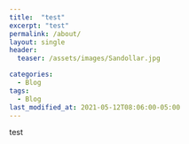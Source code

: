 ```yaml
---
title:  "test"
excerpt: "test"
permalink: /about/
layout: single
header:
  teaser: /assets/images/Sandollar.jpg

categories:
  - Blog
tags:
  - Blog
last_modified_at: 2021-05-12T08:06:00-05:00
---
```

test
